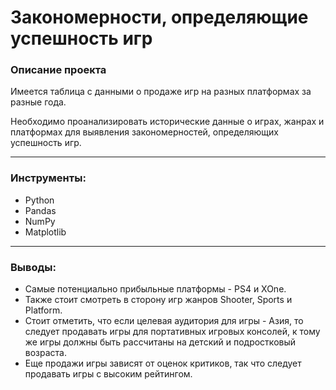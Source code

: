 # Закономерности, определяющие успешность игр

### Описание проекта

Имеется таблица с данными о продаже игр на разных платформах за разные года.

Необходимо проанализировать исторические данные о играх, жанрах и платформах для выявления закономерностей, определяющих успешность игр.

--------------------------------------------

### Инструменты:

* Python 
* Pandas
* NumPy
* Matplotlib

-----------------------------------------

### Выводы:

- Самые потенциально прибыльные платформы - PS4 и XOne. 
- Также стоит смотреть в сторону игр жанров Shooter, Sports и Platform. 
- Стоит отметить, что если целевая аудитория для игры - Азия, то следует продавать игры для портативных игровых консолей, к тому же игры должны быть рассчитаны на детский и подростковый возраста.
- Еще продажи игры зависят от оценок критиков, так что следует продавать игры с высоким рейтингом.
